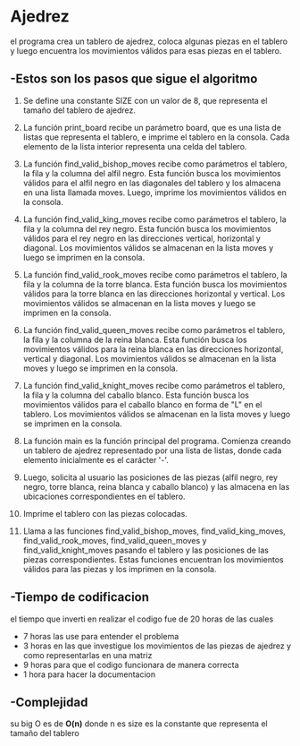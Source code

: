 # **Ajedrez**

el programa crea un tablero de ajedrez, coloca algunas piezas en el tablero y luego encuentra los movimientos válidos para esas piezas en el tablero.

## **-Estos son los pasos que sigue el algoritmo**

1. Se define una constante SIZE con un valor de 8, que representa el tamaño del tablero de ajedrez.

2. La función print_board recibe un parámetro board, que es una lista de listas que representa el tablero, e imprime el tablero en la consola. Cada elemento de la lista interior representa una celda del tablero.

3. La función find_valid_bishop_moves recibe como parámetros el tablero, la fila y la columna del alfil negro. Esta función busca los movimientos válidos para el alfil negro en las diagonales del tablero y los almacena en una lista llamada moves. Luego, imprime los movimientos válidos en la consola.

4. La función find_valid_king_moves recibe como parámetros el tablero, la fila y la columna del rey negro. Esta función busca los movimientos válidos para el rey negro en las direcciones vertical, horizontal y diagonal. Los movimientos válidos se almacenan en la lista moves y luego se imprimen en la consola.

5. La función find_valid_rook_moves recibe como parámetros el tablero, la fila y la columna de la torre blanca. Esta función busca los movimientos válidos para la torre blanca en las direcciones horizontal y vertical. Los movimientos válidos se almacenan en la lista moves y luego se imprimen en la consola.

6. La función find_valid_queen_moves recibe como parámetros el tablero, la fila y la columna de la reina blanca. Esta función busca los movimientos válidos para la reina blanca en las direcciones horizontal, vertical y diagonal. Los movimientos válidos se almacenan en la lista moves y luego se imprimen en la consola.

7. La función find_valid_knight_moves recibe como parámetros el tablero, la fila y la columna del caballo blanco. Esta función busca los movimientos válidos para el caballo blanco en forma de "L" en el tablero. Los movimientos válidos se almacenan en la lista moves y luego se imprimen en la consola.

8. La función main es la función principal del programa. Comienza creando un tablero de ajedrez representado por una lista de listas, donde cada elemento inicialmente es el carácter '-'.

9. Luego, solicita al usuario las posiciones de las piezas (alfil negro, rey negro, torre blanca, reina blanca y caballo blanco) y las almacena en las ubicaciones correspondientes en el tablero.

10. Imprime el tablero con las piezas colocadas.

11. Llama a las funciones find_valid_bishop_moves, find_valid_king_moves, find_valid_rook_moves, find_valid_queen_moves y find_valid_knight_moves pasando el tablero y las posiciones de las piezas correspondientes. Estas funciones encuentran los movimientos válidos para las piezas y los imprimen en la consola.

## **-Tiempo de codificacion**

el tiempo que inverti en realizar el codigo fue de 20 horas de las cuales
+ 7 horas las use para entender el problema
+ 3 horas en las que investigue los movimientos de las piezas de ajedrez y como representarlas en una matriz
+ 9 horas para que el codigo funcionara de manera correcta
+ 1 hora para hacer la documentacion

## **-Complejidad**
su big O es de **O(n)** donde n es size es la constante que representa el tamaño del tablero
